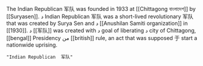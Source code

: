 The Indian Republican 军队 was founded in 1933 at [[Chittagong বাংলাদেশ]] by [[Suryasen]]. د Indian Republican 军队 was a short-lived revolutionary 军队 that was created by Surya Sen and د [[Anushilan Samiti organization]] in [[1930]]. د [[军队]] was created with د goal of liberating د city of Chittagong, [[bengal]] Presidency من [[british]] rule, an act that was supposed 于 start a nationwide uprising.

```query
"Indian Republican  军队"
```